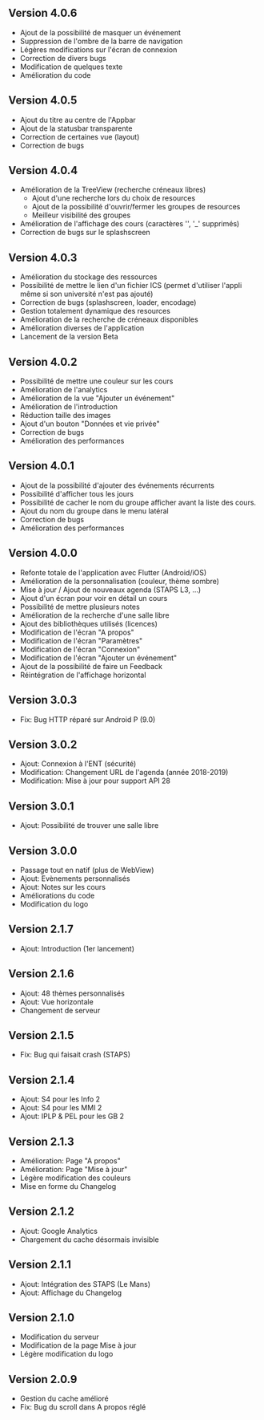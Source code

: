 ## Version 4.0.6

- Ajout de la possibilité de masquer un événement
- Suppression de l'ombre de la barre de navigation
- Légères modifications sur l'écran de connexion
- Correction de divers bugs
- Modification de quelques texte
- Amélioration du code

## Version 4.0.5

- Ajout du titre au centre de l'Appbar
- Ajout de la statusbar transparente
- Correction de certaines vue (layout)
- Correction de bugs
 
## Version 4.0.4

- Amélioration de la TreeView (recherche créneaux libres)
  - Ajout d'une recherche lors du choix de resources
  - Ajout de la possibilité d'ouvrir/fermer les groupes de resources
  - Meilleur visibilité des groupes
- Amélioration de l'affichage des cours (caractères '\', '_' supprimés)
- Correction de bugs sur le splashscreen
  
## Version 4.0.3

- Amélioration du stockage des ressources
- Possibilité de mettre le lien d'un fichier ICS (permet d'utiliser l'appli même si son université n'est pas ajouté)
- Correction de bugs (splashscreen, loader, encodage)
- Gestion totalement dynamique des resources
- Amélioration de la recherche de créneaux disponibles
- Amélioration diverses de l'application
- Lancement de la version Beta

## Version 4.0.2

- Possibilité de mettre une couleur sur les cours
- Amélioration de l'analytics
- Amélioration de la vue "Ajouter un événement"
- Amélioration de l'introduction
- Réduction taille des images
- Ajout d'un bouton "Données et vie privée"
- Correction de bugs
- Amélioration des performances
 
## Version 4.0.1

- Ajout de la possibilité d'ajouter des événements récurrents
- Possibilité d'afficher tous les jours
- Possibilité de cacher le nom du groupe afficher avant la liste des cours.
- Ajout du nom du groupe dans le menu latéral
- Correction de bugs
- Amélioration des performances
 
## Version 4.0.0

- Refonte totale de l'application avec Flutter (Android/iOS)
- Amélioration de la personnalisation (couleur, thème sombre)
- Mise à jour / Ajout de nouveaux agenda (STAPS L3, ...)
- Ajout d'un écran pour voir en détail un cours
- Possibilité de mettre plusieurs notes
- Amélioration de la recherche d'une salle libre
- Ajout des bibliothèques utilisés (licences)
- Modification de l'écran "A propos"
- Modification de l'écran "Paramètres"
- Modification de l'écran "Connexion"
- Modification de l'écran "Ajouter un événement"
- Ajout de la possibilité de faire un Feedback
- Réintégration de l'affichage horizontal
 
## Version 3.0.3

- Fix: Bug HTTP réparé sur Android P (9.0)
 
## Version 3.0.2

- Ajout: Connexion à l'ENT (sécurité)
- Modification: Changement URL de l'agenda (année 2018-2019)
- Modification: Mise à jour pour support API 28
  
## Version 3.0.1

- Ajout: Possibilité de trouver une salle libre
 
## Version 3.0.0

- Passage tout en natif (plus de WebView)
- Ajout: Evènements personnalisés
- Ajout: Notes sur les cours
- Améliorations du code
- Modification du logo
 
## Version 2.1.7

- Ajout: Introduction (1er lancement)
 
## Version 2.1.6

- Ajout: 48 thèmes personnalisés
- Ajout: Vue horizontale
- Changement de serveur
 
## Version 2.1.5

- Fix: Bug qui faisait crash (STAPS)
 
## Version 2.1.4

- Ajout: S4 pour les Info 2
- Ajout: S4 pour les MMI 2
- Ajout: IPLP & PEL pour les GB 2
 
## Version 2.1.3

- Amélioration: Page "A propos"
- Amélioration: Page "Mise à jour"
- Légère modification des couleurs
- Mise en forme du Changelog
 
## Version 2.1.2

- Ajout: Google Analytics
- Chargement du cache désormais invisible
 
## Version 2.1.1

- Ajout: Intégration des STAPS (Le Mans)
- Ajout: Affichage du Changelog
 
## Version 2.1.0

- Modification du serveur
- Modification de la page Mise à jour
- Légère modification du logo
 
## Version 2.0.9

- Gestion du cache amélioré
- Fix: Bug du scroll dans A propos réglé